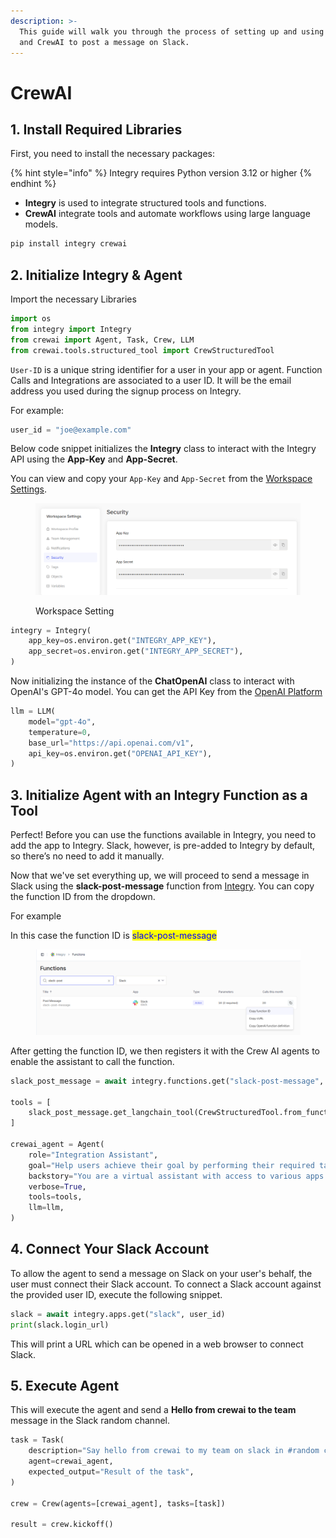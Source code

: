 ```yaml
---
description: >-
  This guide will walk you through the process of setting up and using Integry
  and CrewAI to post a message on Slack.
---
```


# CrewAI

## 1. Install Required Libraries

First, you need to install the necessary packages:

{% hint style="info" %}
Integry requires Python version 3.12 or higher
{% endhint %}

* **Integry** is used to integrate structured tools and functions.
* **CrewAI** integrate tools and automate workflows using large language models.

```python
pip install integry crewai
```

## 2. Initialize Integry & Agent

Import the necessary Libraries

```python
import os
from integry import Integry
from crewai import Agent, Task, Crew, LLM
from crewai.tools.structured_tool import CrewStructuredTool
```

`User-ID` is a unique string identifier for a user in your app or agent. Function Calls and Integrations are associated to a user ID. It will be the email address you used during the signup process on Integry.

For example:

```python
user_id = "joe@example.com"
```

Below code snippet initializes the **Integry** class to interact with the Integry API using the **App-Key** and **App-Secret**.&#x20;

You can view and copy your `App-Key` and `App-Secret` from the [Workspace Settings](https://app.integry.io/wapp/settings/embed/).

<figure><img src="../../.gitbook/assets/image (7).png" alt=""><figcaption><p>Workspace Setting</p></figcaption></figure>

```python
integry = Integry(
    app_key=os.environ.get("INTEGRY_APP_KEY"),
    app_secret=os.environ.get("INTEGRY_APP_SECRET"),
)
```

Now initializing the instance of the **ChatOpenAI** class to interact with OpenAI's GPT-4o model. You can get the API Key from the [OpenAI Platform](https://platform.openai.com/api-keys)

```python
llm = LLM(
    model="gpt-4o",
    temperature=0,
    base_url="https://api.openai.com/v1",
    api_key=os.environ.get("OPENAI_API_KEY"),
)
```

## 3. Initialize Agent with an Integry Function as a Tool

Perfect! Before you can use the functions available in Integry, you need to add the app to Integry. Slack, however, is pre-added to Integry by default, so there’s no need to add it manually.&#x20;

Now that we've set everything up, we will proceed to send a message in Slack using the **slack-post-message** function from [Integry](https://app.integry.io/platform/functions). You can copy the function ID from the dropdown.&#x20;

For example

In this case the function ID is <mark style="color:blue;">slack-post-message</mark>

<figure><img src="../../.gitbook/assets/image (12).png" alt=""><figcaption></figcaption></figure>

After getting the function ID,  we then registers it with the Crew AI agents to enable the assistant to call the function.

```python
slack_post_message = await integry.functions.get("slack-post-message", user_id)

tools = [
    slack_post_message.get_langchain_tool(CrewStructuredTool.from_function, user_id)
]

crewai_agent = Agent(
    role="Integration Assistant",
    goal="Help users achieve their goal by performing their required task in various apps",
    backstory="You are a virtual assistant with access to various apps and services. You are known for your ability to connect to any app and perform any task.",
    verbose=True,
    tools=tools,
    llm=llm,
)
```

## 4. **Connect Your Slack Account**

To allow the agent to send a message on Slack on your user's behalf, the user must connect their Slack account. To connect a Slack account against the provided user ID, execute the following snippet.

```python
slack = await integry.apps.get("slack", user_id)
print(slack.login_url)
```

This will print a URL which can be opened in a web browser to connect Slack.

## 5. Execute Agent

This will execute the agent and send a **Hello from crewai to the team** message in the Slack random channel.

```python
task = Task(
    description="Say hello from crewai to my team on slack in #random channel.",
    agent=crewai_agent,
    expected_output="Result of the task",
)

crew = Crew(agents=[crewai_agent], tasks=[task])

result = crew.kickoff()
```
